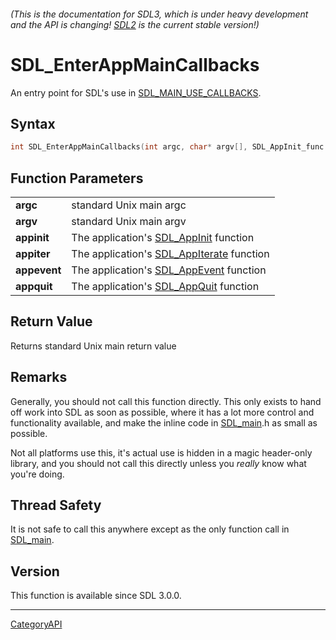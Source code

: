 ###### (This is the documentation for SDL3, which is under heavy development and the API is changing! [SDL2](https://wiki.libsdl.org/SDL2/) is the current stable version!)
# SDL_EnterAppMainCallbacks

An entry point for SDL's use in [SDL_MAIN_USE_CALLBACKS](SDL_MAIN_USE_CALLBACKS.md).

## Syntax

```c
int SDL_EnterAppMainCallbacks(int argc, char* argv[], SDL_AppInit_func appinit, SDL_AppIterate_func appiter, SDL_AppEvent_func appevent, SDL_AppQuit_func appquit);

```

## Function Parameters

|                  |                                                             |
| ---------------- | ----------------------------------------------------------- |
| **argc**         | standard Unix main argc                                     |
| **argv**         | standard Unix main argv                                     |
| **appinit**      | The application's [SDL_AppInit](SDL_AppInit.md) function       |
| **appiter**      | The application's [SDL_AppIterate](SDL_AppIterate.md) function |
| **appevent**     | The application's [SDL_AppEvent](SDL_AppEvent.md) function     |
| **appquit**      | The application's [SDL_AppQuit](SDL_AppQuit.md) function       |

## Return Value

Returns standard Unix main return value

## Remarks

Generally, you should not call this function directly. This only exists to
hand off work into SDL as soon as possible, where it has a lot more control
and functionality available, and make the inline code in
[SDL_main](SDL_main.md).h as small as possible.

Not all platforms use this, it's actual use is hidden in a magic
header-only library, and you should not call this directly unless you
_really_ know what you're doing.

## Thread Safety

It is not safe to call this anywhere except as the only function call in
[SDL_main](SDL_main.md).

## Version

This function is available since SDL 3.0.0.

----
[CategoryAPI](CategoryAPI.md)
